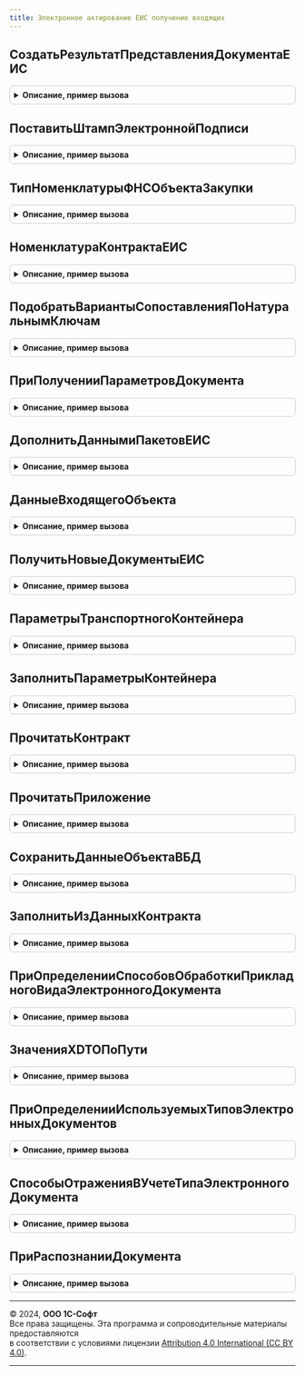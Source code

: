 ```yaml
---
title: Электронное актирование ЕИС получение входящих
---
```



## СоздатьРезультатПредставленияДокументаЕИС
<details style="margin: 1em 0; padding: 0.5em; border: 1px solid #ccc; border-radius: 6px;">

<summary style="font-weight: bold; cursor: pointer;">Описание, пример вызова</summary>

```bsl

Функция СоздатьРезультатПредставленияДокументаЕИС(ДвоичныеДанныеФайла, ПараметрыПредставления) Экспорт
```

Пример вызова
```bsl
Результат = ЭлектронноеАктированиеЕИСПолучениеВходящих.СоздатьРезультатПредставленияДокументаЕИС(ДвоичныеДанныеФайла, ПараметрыПредставления) 
```
</details>

## ПоставитьШтампЭлектроннойПодписи
<details style="margin: 1em 0; padding: 0.5em; border: 1px solid #ccc; border-radius: 6px;">

<summary style="font-weight: bold; cursor: pointer;">Описание, пример вызова</summary>

```bsl

Процедура ПоставитьШтампЭлектроннойПодписи(ТабличныйДокумент, МассивПодписей, ПараметрыПечати) Экспорт
```

Пример вызова
```bsl
ЭлектронноеАктированиеЕИСПолучениеВходящих.ПоставитьШтампЭлектроннойПодписи(ТабличныйДокумент, МассивПодписей, ПараметрыПечати) 
```
</details>

## ТипНоменклатурыФНСОбъектаЗакупки
<details style="margin: 1em 0; padding: 0.5em; border: 1px solid #ccc; border-radius: 6px;">

<summary style="font-weight: bold; cursor: pointer;">Описание, пример вызова</summary>

```bsl

Функция ТипНоменклатурыФНСОбъектаЗакупки(ОбъектЗакупки) Экспорт
```

Пример вызова
```bsl
Результат = ЭлектронноеАктированиеЕИСПолучениеВходящих.ТипНоменклатурыФНСОбъектаЗакупки(ОбъектЗакупки));
```
</details>

## НоменклатураКонтрактаЕИС
<details style="margin: 1em 0; padding: 0.5em; border: 1px solid #ccc; border-radius: 6px;">

<summary style="font-weight: bold; cursor: pointer;">Описание, пример вызова</summary>

```bsl

// См. ФорматыЭДО.ИнформацияОТовареИзФайла
Процедура НоменклатураКонтрактаЕИС(Объект, ТаблицаНоменклатуры) Экспорт
```

Пример вызова
```bsl
ЭлектронноеАктированиеЕИСПолучениеВходящих.НоменклатураКонтрактаЕИС(Объект, ТаблицаНоменклатуры) 
```
</details>

## ПодобратьВариантыСопоставленияПоНатуральнымКлючам
<details style="margin: 1em 0; padding: 0.5em; border: 1px solid #ccc; border-radius: 6px;">

<summary style="font-weight: bold; cursor: pointer;">Описание, пример вызова</summary>

```bsl

// Подобрать варианты сопоставления по натуральным ключам.
//
// Параметры:
//  НаборНоменклатурыКонтрагентов - ТаблицаЗначений
//  ПроцентТочностиПоискаНаименований - Число
Процедура ПодобратьВариантыСопоставленияПоНатуральнымКлючам(НаборНоменклатурыКонтрагентов, ПроцентТочностиПоискаНаименований) Экспорт
```

Пример вызова
```bsl
ЭлектронноеАктированиеЕИСПолучениеВходящих.ПодобратьВариантыСопоставленияПоНатуральнымКлючам(НаборНоменклатурыКонтрагентов, ПроцентТочностиПоискаНаименований) 
```
</details>

## ПриПолученииПараметровДокумента
<details style="margin: 1em 0; padding: 0.5em; border: 1px solid #ccc; border-radius: 6px;">

<summary style="font-weight: bold; cursor: pointer;">Описание, пример вызова</summary>

```bsl

// При получении параметров документа.
//
// Параметры:
//  ПараметрыДокумента - Структура - см. ТранспортныеКонтейнерыЭДОСлужебный.ПараметрыДокумента.
Процедура ПриПолученииПараметровДокумента(ПараметрыДокумента) Экспорт
```

Пример вызова
```bsl
ЭлектронноеАктированиеЕИСПолучениеВходящих.ПриПолученииПараметровДокумента(ПараметрыДокумента) 
```
</details>

## ДополнитьДаннымиПакетовЕИС
<details style="margin: 1em 0; padding: 0.5em; border: 1px solid #ccc; border-radius: 6px;">

<summary style="font-weight: bold; cursor: pointer;">Описание, пример вызова</summary>

```bsl

// Дополнить данными пакетов ЕИС.
//
// Параметры:
//  МассивКонтейнеров - Массив
//  КлючиСинхронизации - Структура
//  КонтекстДиагностики - Структура
//  ВФоне - Булево
//  МассивПакетовЭД - Массив
//  КонтекстОперации - Структура
Процедура ДополнитьДаннымиПакетовЕИС(МассивКонтейнеров, Экспорт
```

Пример вызова
```bsl
ЭлектронноеАктированиеЕИСПолучениеВходящих.ДополнитьДаннымиПакетовЕИС(МассивКонтейнеров, );
```
</details>

## ДанныеВходящегоОбъекта
<details style="margin: 1em 0; padding: 0.5em; border: 1px solid #ccc; border-radius: 6px;">

<summary style="font-weight: bold; cursor: pointer;">Описание, пример вызова</summary>

```bsl

// Вызывается из ТранспортныеКонтейнерыЭДО.СформироватьДанныеОбъектов.
//
// Параметры:
//  ТранспортныйКонтейнер - ДокументСсылка.ТранспортныйКонтейнерЭДО
//  ДвоичныеДанныеФайла - ДвоичныеДанные
//  КонтекстДиагностики - Неопределено,
//                        Структура
//
// Возвращаемое значение:
//  Структура - тип описан в ТранспортныеКонтейнерыЭДО.ДанныеВходящегоОбъекта:
//   * ТипДокумента - Строка
//   * ИдентификаторСообщения - Строка
//   * ТребуетсяИзвещение - Булево
//   * ТребуетсяПодтверждение - Булево
//   * Метаданные - Неопределено
//   * ИдентификаторыСообщенийОснований - Массив из Строка
//   * ИдентификаторыДокументооборотовОснований - Массив из Строка
//   * СопроводительнаяЗаписка - Строка
//   * Карточка - Неопределено
//   * Ошибка - Неопределено,
//              Структура
//   * Доверенности - Неопределено
Функция ДанныеВходящегоОбъекта(ТранспортныйКонтейнер, Экспорт
```

Пример вызова
```bsl
Результат = ЭлектронноеАктированиеЕИСПолучениеВходящих.ДанныеВходящегоОбъекта(ТранспортныйКонтейнер, );
```
</details>

## ПолучитьНовыеДокументыЕИС
<details style="margin: 1em 0; padding: 0.5em; border: 1px solid #ccc; border-radius: 6px;">

<summary style="font-weight: bold; cursor: pointer;">Описание, пример вызова</summary>

```bsl

// Получить новые документы ЕИС.
//
// Параметры:
//  МассивКонтейнеров - Массив - Массив контейнеров
//  КлючиСинхронизации - Неопределено, Структура - Ключи синхронизации
//  КонтекстДиагностики - Неопределено, Структура - Контекст диагностики
//  КонтекстОперации - Неопределено, Структура - Контекст операции
Процедура ПолучитьНовыеДокументыЕИС( Экспорт
```

Пример вызова
```bsl
ЭлектронноеАктированиеЕИСПолучениеВходящих.ПолучитьНовыеДокументыЕИС();
```
</details>

## ПараметрыТранспортногоКонтейнера
<details style="margin: 1em 0; padding: 0.5em; border: 1px solid #ccc; border-radius: 6px;">

<summary style="font-weight: bold; cursor: pointer;">Описание, пример вызова</summary>

```bsl

// Параметры транспортного контейнера.
//
// Параметры:
//  ИдентификаторУчетнойЗаписи - Строка
//  Отправитель - Строка
//  Организация - ОпределяемыйТип.Организация
//  Контрагент - СправочникСсылка.Контрагенты
//  ИДДокументооборота - Строка
//  ИдентификаторПакета - Строка
//  ВнешнийУИД - Строка
//
// Возвращаемое значение:
//  Структура - Параметры транспортного контейнера
Функция ПараметрыТранспортногоКонтейнера(ИдентификаторУчетнойЗаписи, Отправитель, Экспорт
```

Пример вызова
```bsl
Результат = ЭлектронноеАктированиеЕИСПолучениеВходящих.ПараметрыТранспортногоКонтейнера(ИдентификаторУчетнойЗаписи, Отправитель, );
```
</details>

## ЗаполнитьПараметрыКонтейнера
<details style="margin: 1em 0; padding: 0.5em; border: 1px solid #ccc; border-radius: 6px;">

<summary style="font-weight: bold; cursor: pointer;">Описание, пример вызова</summary>

```bsl

// Заполнить параметры контейнера.
//
// Параметры:
//  ПараметрыКонтейнера - Структура
//  ЗначенияРеквизитовКонтейнера - Структура
Процедура ЗаполнитьПараметрыКонтейнера(ПараметрыКонтейнера, Экспорт
```

Пример вызова
```bsl
ЭлектронноеАктированиеЕИСПолучениеВходящих.ЗаполнитьПараметрыКонтейнера(ПараметрыКонтейнера, );
```
</details>

## ПрочитатьКонтракт
<details style="margin: 1em 0; padding: 0.5em; border: 1px solid #ccc; border-radius: 6px;">

<summary style="font-weight: bold; cursor: pointer;">Описание, пример вызова</summary>

```bsl

// Прочитать контракт.
//
// Параметры:
//  ДанныеФайлаЭД - ОбъектXDTO
//  НовыйЭД - Структура
Процедура ПрочитатьКонтракт(ДанныеФайлаЭД, НовыйЭД) Экспорт
```

Пример вызова
```bsl
ЭлектронноеАктированиеЕИСПолучениеВходящих.ПрочитатьКонтракт(ДанныеФайлаЭД, НовыйЭД) 
```
</details>

## ПрочитатьПриложение
<details style="margin: 1em 0; padding: 0.5em; border: 1px solid #ccc; border-radius: 6px;">

<summary style="font-weight: bold; cursor: pointer;">Описание, пример вызова</summary>

```bsl

// Прочитать приложение.
//
// Параметры:
//  ДанныеФайлаЭД - ОбъектXDTO
//  НовыйЭД - Структура
Процедура ПрочитатьПриложение(ДанныеФайлаЭД, НовыйЭД) Экспорт
```

Пример вызова
```bsl
ЭлектронноеАктированиеЕИСПолучениеВходящих.ПрочитатьПриложение(ДанныеФайлаЭД, НовыйЭД) 
```
</details>

## СохранитьДанныеОбъектаВБД
<details style="margin: 1em 0; padding: 0.5em; border: 1px solid #ccc; border-radius: 6px;">

<summary style="font-weight: bold; cursor: pointer;">Описание, пример вызова</summary>

```bsl

// Сохранить данные объекта ВБД.
// См. ОтражениеВУчетеЭДО.ОтразитьДанныеФормализованногоЭлектронногоДокумента
//
// Параметры:
//  СтрокаДляЗагрузки - см. ДеревоЭлектронногоДокументаБЭД.НайтиСоздатьТипОбъектаВДеревеРазбора
//  ДеревоРазбора - см. ДеревоЭлектронногоДокументаБЭД.ИнициализироватьДеревоРазбора
//  ПараметрыОбработки - Структура
//  НайденныйОбъект - СправочникСсылка,ДокументСсылка
Процедура СохранитьДанныеОбъектаВБД(СтрокаДляЗагрузки, ДеревоРазбора, ПараметрыОбработки, НайденныйОбъект) Экспорт
```

Пример вызова
```bsl
ЭлектронноеАктированиеЕИСПолучениеВходящих.СохранитьДанныеОбъектаВБД(СтрокаДляЗагрузки, ДеревоРазбора, ПараметрыОбработки, НайденныйОбъект) 
```
</details>

## ЗаполнитьИзДанныхКонтракта
<details style="margin: 1em 0; padding: 0.5em; border: 1px solid #ccc; border-radius: 6px;">

<summary style="font-weight: bold; cursor: pointer;">Описание, пример вызова</summary>

```bsl

// Заполнить из данных контракта.
//
// Параметры:
//  Контракт - Структура - данные контракта, тип описан в ЭлектронноеАктированиеЕИС.НовыеДанныеКонтракта
//  Объект - СправочникСсылка.ГосударственныеКонтрактыЕИС
//  ЭтоКонтрактДляЗаказчика - Булево
Процедура ЗаполнитьИзДанныхКонтракта(Контракт, Объект, ЭтоКонтрактДляЗаказчика = Ложь) Экспорт
```

Пример вызова
```bsl
ЭлектронноеАктированиеЕИСПолучениеВходящих.ЗаполнитьИзДанныхКонтракта(Контракт, Объект, ЭтоКонтрактДляЗаказчика);
```
</details>

## ПриОпределенииСпособовОбработкиПрикладногоВидаЭлектронногоДокумента
<details style="margin: 1em 0; padding: 0.5em; border: 1px solid #ccc; border-radius: 6px;">

<summary style="font-weight: bold; cursor: pointer;">Описание, пример вызова</summary>

```bsl

// При определении способов обработки прикладного вида электронного документа.
//
// Параметры:
//  ВидЭД - ПеречислениеСсылка.ТипыДокументовЭДО
//  СписокОпераций - Структура
Процедура ПриОпределенииСпособовОбработкиПрикладногоВидаЭлектронногоДокумента(ВидЭД, СписокОпераций) Экспорт
```

Пример вызова
```bsl
ЭлектронноеАктированиеЕИСПолучениеВходящих.ПриОпределенииСпособовОбработкиПрикладногоВидаЭлектронногоДокумента(ВидЭД, СписокОпераций) 
```
</details>

## ЗначенияXDTOПоПути
<details style="margin: 1em 0; padding: 0.5em; border: 1px solid #ccc; border-radius: 6px;">

<summary style="font-weight: bold; cursor: pointer;">Описание, пример вызова</summary>

```bsl

// Значения XDTOПо пути.
//
// Параметры:
//  ОбъектXDTO - Произвольный
//  Путь - Строка
//  РазделительПути - Строка
//
// Возвращаемое значение:
//  Массив - Значения XDTOПо пути
Функция ЗначенияXDTOПоПути(ОбъектXDTO, Путь, РазделительПути = "/") Экспорт
```

Пример вызова
```bsl
Результат = ЭлектронноеАктированиеЕИСПолучениеВходящих.ЗначенияXDTOПоПути(ОбъектXDTO, Путь, РазделительПути);
```
</details>

## ПриОпределенииИспользуемыхТиповЭлектронныхДокументов
<details style="margin: 1em 0; padding: 0.5em; border: 1px solid #ccc; border-radius: 6px;">

<summary style="font-weight: bold; cursor: pointer;">Описание, пример вызова</summary>

```bsl

// При определении используемых типов электронных документов.
// см. ИнтеграцияЭДО.ИспользуемыеТипыДокументов()
//
// Параметры:
//  АктуальныеТипы - Соответствие
Процедура ПриОпределенииИспользуемыхТиповЭлектронныхДокументов(АктуальныеТипы) Экспорт
```

Пример вызова
```bsl
ЭлектронноеАктированиеЕИСПолучениеВходящих.ПриОпределенииИспользуемыхТиповЭлектронныхДокументов(АктуальныеТипы) 
```
</details>

## СпособыОтраженияВУчетеТипаЭлектронногоДокумента
<details style="margin: 1em 0; padding: 0.5em; border: 1px solid #ccc; border-radius: 6px;">

<summary style="font-weight: bold; cursor: pointer;">Описание, пример вызова</summary>

```bsl

// См. ОтражениеВУчетеЭДО.СписокОперацийТипаДокумента
Процедура СпособыОтраженияВУчетеТипаЭлектронногоДокумента(ТипДокумента, СпособыОтраженияВУчете) Экспорт
```

Пример вызова
```bsl
ЭлектронноеАктированиеЕИСПолучениеВходящих.СпособыОтраженияВУчетеТипаЭлектронногоДокумента(ТипДокумента, СпособыОтраженияВУчете) 
```
</details>

## ПриРаспознанииДокумента
<details style="margin: 1em 0; padding: 0.5em; border: 1px solid #ccc; border-radius: 6px;">

<summary style="font-weight: bold; cursor: pointer;">Описание, пример вызова</summary>

```bsl

// При распознании документа.
// см. Документы.ЭлектронныйДокументВходящийЭДО.Формы.ФормаПросмотра
//
// Параметры:
//  ВидСообщения - Структура
//  ЭлементСхемы - Структура
Процедура ПриРаспознанииДокумента(ВидСообщения, ЭлементСхемы) Экспорт
```

Пример вызова
```bsl
ЭлектронноеАктированиеЕИСПолучениеВходящих.ПриРаспознанииДокумента(ВидСообщения, ЭлементСхемы) 
```
</details>

---

© 2024, **ООО 1С-Софт**  
Все права защищены. Эта программа и сопроводительные материалы предоставляются  
в соответствии с условиями лицензии [Attribution 4.0 International (CC BY 4.0)](https://creativecommons.org/licenses/by/4.0/legalcode).

---
